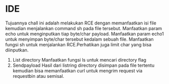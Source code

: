 # IDE
Tujuannya chall ini adalah melakukan RCE dengan memanfaatkan isi file kemudian menjalankan command sh pada file tersebut. Manfaatkan param echo untuk menginputkan tiap byte/char payload. Manfaatkan param echo1 untuk menyimpan byte/char tersebut kedalam sebuah file. Manfaatkan fungsi sh untuk menjalankan RCE.Perhatikan juga limit char yang bisa diinputkan.

1. List directory
Manfaatkan fungsi ls untuk mencari directory flag
2. Sendpayload
Hasil dari listring directory disimpan pada file tertentu kemudian bisa memanfaatkan curl untuk mengrim request via requestbin atau semisal.